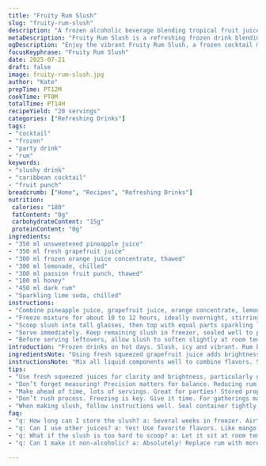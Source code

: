 ```yaml
---
title: "Fruity Rum Slush"
slug: "fruity-rum-slush"
description: "A frozen alcoholic beverage blending tropical fruit juices with brown rum. Uses unsweetened pineapple juice, grapefruit juice, orange juice concentrate, lemonade, and passion fruit punch. Sweetened with honey instead of sugar. Replaces tonic water with sparkling lime soda. Frozen overnight, then served with a fizzy mixer. Keeps well for weeks in the freezer. Refreshing, chilled cocktail for warm days or parties. Simple prep, mostly freezing time."
metaDescription: "Fruity Rum Slush is a refreshing frozen drink blending tropical juices and brown rum, sweetened with honey. Perfect for summer fun."
ogDescription: "Enjoy the vibrant Fruity Rum Slush, a frozen cocktail mixing tropical juices and rum. Refreshing and great for gatherings."
focusKeyphrase: "Fruity Rum Slush"
date: 2025-07-21
draft: false
image: fruity-rum-slush.jpg
author: "Kate"
prepTime: PT12M
cookTime: PT0M
totalTime: PT14H
recipeYield: "20 servings"
categories: ["Refreshing Drinks"]
tags:
- "cocktail"
- "frozen"
- "party drink"
- "rum"
keywords:
- "slushy drink"
- "caribbean cocktail"
- "fruit punch"
breadcrumb: ["Home", "Recipes", "Refreshing Drinks"]
nutrition: 
 calories: "180"
 fatContent: "0g"
 carbohydrateContent: "15g"
 proteinContent: "0g"
ingredients:
- "350 ml unsweetened pineapple juice"
- "350 ml fresh grapefruit juice"
- "300 ml frozen orange juice concentrate, thawed"
- "300 ml lemonade, chilled"
- "300 ml passion fruit punch, thawed"
- "100 ml honey"
- "450 ml dark rum"
- "Sparkling lime soda, chilled"
instructions:
- "Combine pineapple juice, grapefruit juice, orange concentrate, lemonade, passion fruit punch, honey, and dark rum. Stir thoroughly in a sealable container."
- "Freeze mixture for about 10 to 12 hours, ideally overnight, stirring briefly after 6 hours to break up ice crystals."
- "Scoop slush into tall glasses, then top with equal parts sparkling lime soda. Stir lightly with a spoon to blend fizzy and slushy parts."
- "Serve immediately. Keep remaining slush in freezer, sealed well to prevent freezer burn. Good for several weeks."
- "Before serving leftovers, allow slush to soften slightly at room temperature for easier scooping."
introduction: "Frozen drinks on hot days. Slush, icy and vibrant. Rum brings warmth, tropical juices cool down. Orange, pineapple, grapefruit—a tart-sweet mix. Switching up traditional sugar for honey adds depth. Passion fruit punch instead of mango punch for a slightly tangy twist. Sparkling lime soda swaps tonic, making it less bitter, more zesty. Freeze, scrape, serve chilled. Parties, cookouts, anytime you want quick refreshment. Store leftovers simply. No fuss. No muddling. Just freeze and scoop. Keeps you ready when heat spikes. Easy to scale, change juices. Stir mid-freeze for better texture if impatient. No eggs, gluten, dairy—safe for multiple diets. Bright, zippy, and boozy."
ingredientsNote: "Using fresh squeezed grapefruit juice adds brightness. Frozen orange juice concentrate keeps things simple and consistent. Honey substitutes granulated sugar; dissolves slower, so mix thoroughly. Passion fruit punch in place of mango punch tweaks flavor with tang. You can swap pineapple juice for coconut water if desired for lighter body. Sparkling lime soda is less bitter than tonic, sweeter, balancing honey's earthiness. Brown rum emphasized for richness but white rum can work if preferred. Ensure juices are thawed and cold before mixing. Store in airtight container to prevent ice crystals forming too large. Give honey time to dissolve fully during mixing for even sweetness."
instructionsNote: "Mix all liquid components well to combine flavors. Seal container tightly to avoid freezer smells and prevent freezer burn. Stirring halfway through freezing promotes texture closer to slush rather than solid block. Serving involves scooping portion into glass, topping with soda to add fizz and lighten overall drink. Avoid over-stirring after soda addition to maintain bubbles. Leaving some slush unmixed keeps that icy texture. Let frozen container sit at room temperature briefly before scooping if too hard to serve. Keep recipe flexible with juice swaps and sweeteners as preferred. Always chill mixer before use for optimal freezing results."
tips:
- "Use fresh squeezed juices for clarity and brightness, particularly grapefruit. Frozen concentrates keep flavor consistent, easy to find. Break ice crystals halfway through freeze, stir gently. It improves texture nicely. Remember cold ingredients help slush freeze better. Chill the mixed juices beforehand. Honey takes time to dissolve fully, mix thoroughly. Adjust sweetness per taste, adding more honey as needed."
- "Don’t forget measuring! Precision matters for balance. Reducing rum means less alcoholic kick but lighter drink. For lighter body, swap pineapple juice with coconut water, changes whole flavor. Experiment but keep proportions in check. Good mixers add complexity. Use chilled sparkling soda to cut sweetness. Allow slush to soften slightly for easy serving after freezing. This stops ice from forming larger chunks."
- "Make ahead of time, lots of servings. Great for parties! Stored properly slush lasts weeks, keep in airtight container. Avoid giant ice blocks that ruin texture later. Perfect for summer gatherings, pool days. Always keep leftover slush sealed properly. Clear, chill mixer helps maintain freshness. Check if guests prefer different flavors, offer alternatives."
- "Don’t rush process. Freezing is key. Give it time. For gatherings make two batches, different juices for variety. Combining flavors opens so many options. Stir in soda carefully, maintain bubbles. Taste adjustment might be needed. Flavor profiles change overtime, reassess before serving. Keep it fun and colorful. Guests loves variety."
- "When making slush, follow instructions well. Seal container tightly for best results. Check on slush halfway through; mix texture improves. Think about other fruits too. Lots of flexibility here. Ensure juices are thawed and cold before starting. Check if using honey, dissolve properly. Want it sweeter? Add more honey but blend again."
faq:
- "q: How long can I store the slush? a: Several weeks in freezer. Airtight container prevents freezer burn. Check flavors, they might change."
- "q: Can I use other juices? a: Yes! Use favorite flavors. Like mango or peach. It changes the drink profile significantly."
- "q: What if the slush is too hard to scoop? a: Let it sit at room temperature for few minutes. It softens, making scooping easier. Work quickly, it melts."
- "q: Can I make it non-alcoholic? a: Absolutely! Replace rum with more soda or fruit juice. Still refreshing but lighter. Perfect for kids’ parties."

---
```

